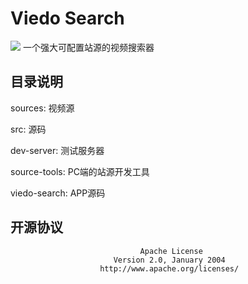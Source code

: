 <!--
 * @Author: your name
 * @Date: 2020-07-06 22:20:25
 * @LastEditTime: 2020-07-14 17:35:33
 * @LastEditors: your name
 * @Description: In User Settings Edit
 * @FilePath: \VideoSearch\readme.md
--> 
# Viedo Search
![](https://github.com/actions/SyncToGitee/workflows/.github/workflows/sync-gitee.yml/badge.svg)
一个强大可配置站源的视频搜索器

## 目录说明

sources: 视频源

src: 源码

  dev-server: 测试服务器

  source-tools: PC端的站源开发工具

  viedo-search: APP源码

## 开源协议

                                 Apache License
                           Version 2.0, January 2004
                        http://www.apache.org/licenses/